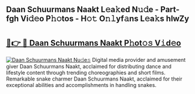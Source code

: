 ## Daan Schuurmans Naakt L𝚎a𝚔ed N𝚞𝚍e - Part-fgh Vi𝚍𝚎o P𝚑𝚘tos - H𝚘𝚝 O𝚗𝚕yf𝚊ns L𝚎a𝚔s hlwZy

# <h2><a href="http://kfa12tp.oniu.top/?m=Daan+Schuurmans+Naakt">🔗👉 🔴 Daan Schuurmans Naakt P𝚑ot𝚘𝚜 V𝚒d𝚎o</a></h2>

[![Daan Schuurmans Naakt Nu𝚍e𝚜](https://i.imgur.com/0qMVB7G.gif)](http://kfa12tp.oniu.top/?m=Daan+Schuurmans+Naakt)
Digital media provider and amusement giver Daan Schuurmans Naakt, acclaimed for distributing dance and lifestyle content through trending choreographies and short films. Remarkable snake charmer Daan Schuurmans Naakt, acclaimed for their exceptional abilities and accomplishments in handling snakes.  
